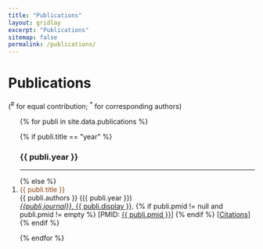 ```yaml
---
title: "Publications"
layout: gridlay
excerpt: "Publications"
sitemap: false
permalink: /publications/
---
```


# Publications

(<sup>#</sup> for equal contribution; <sup>\*</sup> for corresponding authors)

<ol>
{% for publi in site.data.publications %}

{% if publi.title == "year" %}
<h3>{{ publi.year }}</h3>
<hr />
{% else %}
<li> <span style="color:#8B4513">{{ publi.title }}</span> <br />
{{ publi.authors }} ({{ publi.year }}) <br /> 
<a href="https://doi.org/{{ publi.doi }}"><i>{{publi.journal}}</i>, {{ publi.display }}</a>.
{% if publi.pmid != null and publi.pmid != empty %}
[PMID: <a href="https://www.ncbi.nlm.nih.gov/pubmed/{{ publi.pmid }}">{{ publi.pmid }}</a>]
{% endif %}
[<a href="https://badge.dimensions.ai/details/doi/{{ publi.doi }}">Citations</a>]
</li>
{% endif %}

{% endfor %}
</ol>
